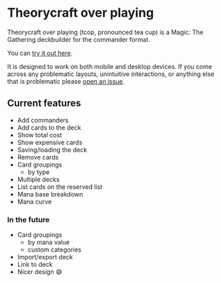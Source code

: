 # Theorycraft over playing
Theorycraft over playing (tcop, pronounced tea cup) is a Magic: The Gathering deckbuilder for the commander format.

You can [try it out here](https://asvanberg.github.io/tcop).

It is designed to work on both mobile and desktop devices.
If you come across any problematic layouts, unintuitive interactions, or anything else that is problematic please [open an issue](https://github.com/asvanberg/tcop/issues/new).

## Current features
* Add commanders
* Add cards to the deck
* Show total cost
* Show expensive cards
* Saving/loading the deck
* Remove cards
* Card groupings
  * by type
* Multiple decks
* List cards on the reserved list
* Mana base breakdown
* Mana curve

### In the future
* Card groupings
  * by mana value
  * custom categories
* Import/export deck
* Link to deck
* Nicer design 😅
